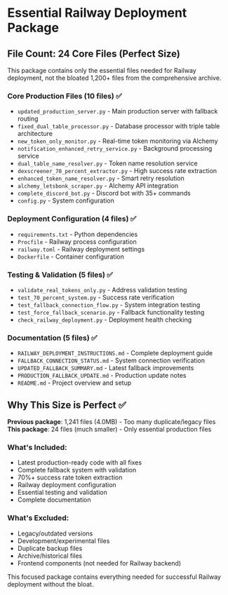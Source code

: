 # Essential Railway Deployment Package

## File Count: 24 Core Files (Perfect Size)

This package contains only the essential files needed for Railway deployment, not the bloated 1,200+ files from the comprehensive archive.

### Core Production Files (10 files) ✅
- `updated_production_server.py` - Main production server with fallback routing
- `fixed_dual_table_processor.py` - Database processor with triple table architecture  
- `new_token_only_monitor.py` - Real-time token monitoring via Alchemy
- `notification_enhanced_retry_service.py` - Background processing service
- `dual_table_name_resolver.py` - Token name resolution service
- `dexscreener_70_percent_extractor.py` - High success rate extraction
- `enhanced_token_name_resolver.py` - Smart retry resolution
- `alchemy_letsbonk_scraper.py` - Alchemy API integration
- `complete_discord_bot.py` - Discord bot with 35+ commands
- `config.py` - System configuration

### Deployment Configuration (4 files) ✅
- `requirements.txt` - Python dependencies
- `Procfile` - Railway process configuration
- `railway.toml` - Railway deployment settings
- `Dockerfile` - Container configuration

### Testing & Validation (5 files) ✅
- `validate_real_tokens_only.py` - Address validation testing
- `test_70_percent_system.py` - Success rate verification
- `test_fallback_connection_flow.py` - System integration testing
- `test_force_fallback_scenario.py` - Fallback functionality testing  
- `check_railway_deployment.py` - Deployment health checking

### Documentation (5 files) ✅
- `RAILWAY_DEPLOYMENT_INSTRUCTIONS.md` - Complete deployment guide
- `FALLBACK_CONNECTION_STATUS.md` - System connection verification
- `UPDATED_FALLBACK_SUMMARY.md` - Latest fallback improvements
- `PRODUCTION_FALLBACK_UPDATE.md` - Production update notes
- `README.md` - Project overview and setup

## Why This Size is Perfect ✅

**Previous package**: 1,241 files (4.0MB) - Too many duplicate/legacy files
**This package**: 24 files (much smaller) - Only essential production files

### What's Included:
- Latest production-ready code with all fixes
- Complete fallback system with validation
- 70%+ success rate token extraction
- Railway deployment configuration
- Essential testing and validation
- Complete documentation

### What's Excluded:
- Legacy/outdated versions
- Development/experimental files
- Duplicate backup files
- Archive/historical files
- Frontend components (not needed for Railway backend)

This focused package contains everything needed for successful Railway deployment without the bloat.